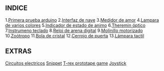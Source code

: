 
## INDICE
1.[Primera prueba arduino](https://github.com/Samael696/arduino/blob/main/PRIMERA%20PRUEBA.MD)
2.[Interfaz de nave](https://github.com/Samael696/arduino/blob/main/INTERFAZ%20NAVE.MD)
3.[Medidor de amor](https://github.com/Samael696/arduino/blob/main/MEDIDOR%20DE%20AMOR.md)
4.[Lampara de varios colores](https://github.com/Samael696/arduino/blob/main/LAMPARA%20VARIOS%20COLORES.MD)
5.[Indicador de estado de animo]()
6.[Theremin óptico](https://github.com/Samael696/arduino/blob/main/THEREMIN%20%C3%93PTICO.MD)
7.[Instrumeno teclado]()
8.[Reloj de arena digital](https://github.com/Samael696/arduino/blob/main/RELOJ-DE-ARENA.MD)
9.[Molinillo motorizado](https://github.com/Samael696/arduino/blob/main/MOLINILLO.MD)
10.[Zoótropo](https://github.com/Samael696/arduino/blob/main/ZO%C3%93TROPO.MD)
11.[Bola de cristal]()
12.[Cerrojo de puerta](https://github.com/Samael696/arduino/blob/main/CERROJO%20DE%20PUERTA.MD)
13.[Lámpara tactil](https://github.com/Samael696/arduino/blob/main/L%C3%81MPARA%20T%C3%81CTIL.MD)




## EXTRAS 
[Circuitos electricos](https://github.com/Samael696/arduino/blob/main/CIRCUITOS%20ELECTRICOS.MD)
[Snippet](https://github.com/Samael696/arduino/blob/main/snippet_kill_switch.cpp)
[T-rex prototape game](https://github.com/Samael696/arduino/blob/main/t-rex%20protape%20game.md)
[Joystick](https://github.com/Samael696/arduino/blob/main/JOYSTICK.MD)

